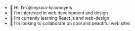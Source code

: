 - 👋 Hi, I’m @mykola-kolomoyets
- 👀 I’m interested in web development and design
- 🌱 I’m currently learning React.js and web-design
- 💞️ I’m looking to collaborate on cool and beautiful web sites

<!---
mykola-kolomoyets/mykola-kolomoyets is a ✨ special ✨ repository because its `README.md` (this file) appears on your GitHub profile.
You can click the Preview link to take a look at your changes.
--->
